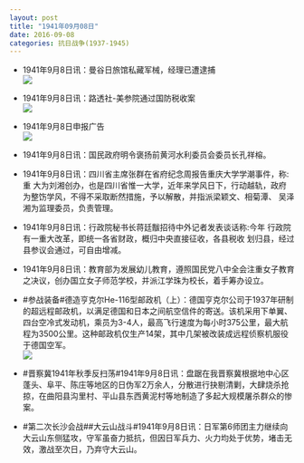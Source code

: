 ```yaml
---
layout: post
title: "1941年09月08日"
date: 2016-09-08
categories: 抗日战争(1937-1945)
---
```


<meta name="referrer" content="no-referrer" />

- 1941年9月8日讯：曼谷日旅馆私藏军械，经理已遭逮捕 <br/><img src="https://ww1.sinaimg.cn/large/aca367d8jw1f7mknpy06zj20gw06uq4o.jpg" />

- 1941年9月8日讯：路透社-美参院通过国防税收案 <br/><img src="https://ww4.sinaimg.cn/large/aca367d8jw1f7mixy5obfj20b106rq42.jpg" />

- 1941年9月8日申报广告 <br/><img src="https://ww1.sinaimg.cn/large/aca367d8jw1f7mh7f2p64j20lg0h041z.jpg" />

- 1941年9月8日讯：国民政府明令褒扬前黄河水利委员会委员长孔祥榕。 

- 1941年9月8日讯：四川省主席张群在省府纪念周报告重庆大学学潮事件，称:重 大为刘湘创办，也是四川省惟一大学，近年来学风日下，行动越轨，政府 为整饬学风，不得不采取断然措施，予以解散，并指派梁颖文、相菊潭、 吴泽湘为监理委员，负责管理。 

- 1941年9月8日讯：行政院秘书长蒋廷黻招待中外记者发表谈话称:今年 行政院有一重大改革，即统一各省财政，概归中央直接征收，各县税收 划归县，经过县参议会通过，可自由增减。 

- 1941年9月8日讯：教育部为发展幼儿教育，遵照国民党八中全会注重女子教育 之决议，创办国立女子师范学校，并派江学珠为校长，着手筹办设立。 

- #参战装备#德造亨克尔He-116型邮政机（上）：德国亨克尔公司于1937年研制的超远程邮政机，以满足德国和日本之间航空信件的寄送。该机采用下单翼、四台空冷式发动机，乘员为3-4人，最高飞行速度为每小时375公里，最大航程为3500公里。这种邮政机仅生产14架，其中几架被改装成远程侦察机服役于德国空军。 <br/><img src="https://ww1.sinaimg.cn/large/aca367d8jw1f7ly4neo73j20dc0ewmyf.jpg" />

- #晋察冀1941年秋季反扫荡#1941年9月8日讯：盘踞在我晋察冀根据地中心区蓬头、阜平、陈庄等地区的日伪军2万余人，分散进行抉剔清剿，大肆烧杀抢掠，在曲阳县沟里村、平山县东西黄泥村等地制造了多起大规模屠杀群众的惨案。 

- #第二次长沙会战##大云山战斗#1941年9月8日讯：日军第6师团主力继续向大云山东侧猛攻，守军虽奋力抵抗，但因日军兵力、火力均处于优势，堵击无效，激战至次日，乃弃守大云山。 

